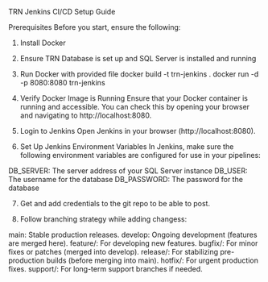 TRN Jenkins CI/CD Setup Guide

Prerequisites
Before you start, ensure the following:

1. Install Docker

2. Ensure TRN Database is set up and SQL Server is installed and running

3. Run Docker with provided file
docker build -t trn-jenkins .
docker run -d -p 8080:8080 trn-jenkins

4. Verify Docker Image is Running
Ensure that your Docker container is running and accessible. You can check this by opening your browser and navigating to http://localhost:8080.

5. Login to Jenkins
Open Jenkins in your browser (http://localhost:8080).

6. Set Up Jenkins Environment Variables
In Jenkins, make sure the following environment variables are configured for use in your pipelines:

DB_SERVER: The server address of your SQL Server instance
DB_USER: The username for the database 
DB_PASSWORD: The password for the database 

7. Get and add credentials to the git repo to be able to post. 

8. Follow branching strategy while adding changess:

main: Stable production releases.
develop: Ongoing development (features are merged here).
feature/: For developing new features.
bugfix/: For minor fixes or patches (merged into develop).
release/: For stabilizing pre-production builds (before merging into main).
hotfix/: For urgent production fixes.
support/: For long-term support branches if needed.
